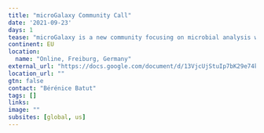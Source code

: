 ```yaml
---
title: "microGalaxy Community Call"
date: '2021-09-23'
days: 1
tease: "microGalaxy is a new community focusing on microbial analysis with Galaxy"
continent: EU
location:
  name: "Online, Freiburg, Germany"
external_url: "https://docs.google.com/document/d/13VjcUjStuIp7bK29e74k8Nqb7N4lmVcg1ioArEWr254/edit?usp=sharing"
location_url: ""
gtn: false
contact: "Bérénice Batut"
tags: []
links:
image: ""
subsites: [global, us]
---
```


